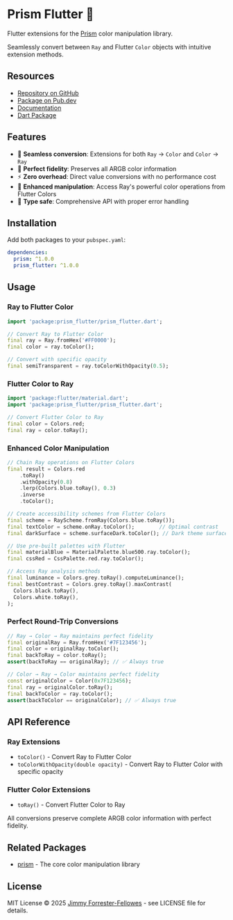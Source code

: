 # Prism Flutter 🌈

Flutter extensions for the [Prism](https://pub.dev/packages/prism) color manipulation library.

Seamlessly convert between `Ray` and Flutter `Color` objects with intuitive extension methods.

## Resources

- [Repository on GitHub](https://github.com/jimmyff/prism/tree/main/packages/prism_flutter)
- [Package on Pub.dev](https://pub.dev/packages/prism_flutter)
- [Documentation](https://pub.dev/documentation/prism_flutter/latest/)
- [Dart Package](https://pub.dev/packages/prism)

## Features

- 🔄 **Seamless conversion**: Extensions for both `Ray` → `Color` and `Color` → `Ray`
- 🎨 **Perfect fidelity**: Preserves all ARGB color information
- ⚡ **Zero overhead**: Direct value conversions with no performance cost
- 🔧 **Enhanced manipulation**: Access Ray's powerful color operations from Flutter Colors
- 🎯 **Type safe**: Comprehensive API with proper error handling

## Installation

Add both packages to your `pubspec.yaml`:

```yaml
dependencies:
  prism: ^1.0.0
  prism_flutter: ^1.0.0
```

## Usage

### Ray to Flutter Color

```dart
import 'package:prism_flutter/prism_flutter.dart';

// Convert Ray to Flutter Color
final ray = Ray.fromHex('#FF0000');
final color = ray.toColor();

// Convert with specific opacity
final semiTransparent = ray.toColorWithOpacity(0.5);
```

### Flutter Color to Ray

```dart
import 'package:flutter/material.dart';
import 'package:prism_flutter/prism_flutter.dart';

// Convert Flutter Color to Ray
final color = Colors.red;
final ray = color.toRay();

```

### Enhanced Color Manipulation

```dart
// Chain Ray operations on Flutter Colors
final result = Colors.red
    .toRay()
    .withOpacity(0.8)
    .lerp(Colors.blue.toRay(), 0.3)
    .inverse
    .toColor();

// Create accessibility schemes from Flutter Colors
final scheme = RayScheme.fromRay(Colors.blue.toRay());
final textColor = scheme.onRay.toColor();        // Optimal contrast
final darkSurface = scheme.surfaceDark.toColor(); // Dark theme surface

// Use pre-built palettes with Flutter
final materialBlue = MaterialPalette.blue500.ray.toColor();
final cssRed = CssPalette.red.ray.toColor();

// Access Ray analysis methods
final luminance = Colors.grey.toRay().computeLuminance();
final bestContrast = Colors.grey.toRay().maxContrast(
  Colors.black.toRay(),
  Colors.white.toRay(),
);
```

### Perfect Round-Trip Conversions

```dart
// Ray → Color → Ray maintains perfect fidelity
final originalRay = Ray.fromHex('#7F123456');
final color = originalRay.toColor();
final backToRay = color.toRay();
assert(backToRay == originalRay); // ✅ Always true

// Color → Ray → Color maintains perfect fidelity
const originalColor = Color(0x7F123456);
final ray = originalColor.toRay();
final backToColor = ray.toColor();
assert(backToColor == originalColor); // ✅ Always true
```

## API Reference

### Ray Extensions

- `toColor()` - Convert Ray to Flutter Color
- `toColorWithOpacity(double opacity)` - Convert Ray to Flutter Color with specific opacity

### Flutter Color Extensions

- `toRay()` - Convert Flutter Color to Ray


All conversions preserve complete ARGB color information with perfect fidelity.

## Related Packages

- [prism](https://pub.dev/packages/prism) - The core color manipulation library

## License

MIT License © 2025 [Jimmy Forrester-Fellowes](https://github.com/jimmyff) - see LICENSE file for details.